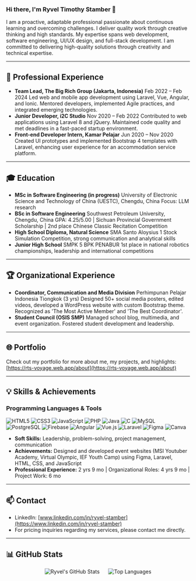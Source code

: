 ### Hi there, I'm Ryvel Timothy Stamber 👋

I am a proactive, adaptable professional passionate about continuous learning and overcoming challenges. I deliver quality work through creative thinking and high standards. My expertise spans web development, software engineering, UI/UX design, and full-stack development. I am committed to delivering high-quality solutions through creativity and technical expertise.

---

## 🚀 Professional Experience

- **Team Lead, The Big Rich Group (Jakarta, Indonesia)**
  Feb 2022 – Feb 2024
  Led web and mobile app development using Laravel, Vue, Angular, and Ionic. Mentored developers, implemented Agile practices, and integrated emerging technologies.
- **Junior Developer, i2C Studio**
  Nov 2020 – Feb 2022
  Contributed to web applications using Laravel 8 and jQuery. Maintained code quality and met deadlines in a fast-paced startup environment.
- **Front-end Developer Intern, Kamar Pelajar**
  Jun 2020 – Nov 2020
  Created UI prototypes and implemented Bootstrap 4 templates with Laravel, enhancing user experience for an accommodation service platform.

---

## 🎓 Education

- **MSc in Software Engineering (in progress)**
  University of Electronic Science and Technology of China (UESTC), Chengdu, China
  Focus: LLM research
- **BSc in Software Engineering**
  Southwest Petroleum University, Chengdu, China
  GPA: 4.25/5.00 | Sichuan Provincial Government Scholarship | 2nd place Chinese Classic Recitation Competition
- **High School Diploma, Natural Science**
  SMA Santo Aloysius 1
  Stock Simulation Competition, strong communication and analytical skills
- **Junior High School**
  SMPK 5 BPK PENABUR
  1st place in national robotics championships, leadership and international competitions

---

## 🏆 Organizational Experience

- **Coordinator, Communication and Media Division**
  Perhimpunan Pelajar Indonesia Tiongkok (3 yrs)
  Designed 50+ social media posters, edited videos, developed a WordPress website with custom Bootstrap theme. Recognized as 'The Most Active Member' and 'The Best Coordinator'.
- **Student Council (OSIS SMP)**
  Managed school blog, multimedia, and event organization. Fostered student development and leadership.

---

## 🌐 Portfolio

Check out my portfolio for more about me, my projects, and highlights:
[https://rts-voyage.web.app/about](https://rts-voyage.web.app/about)

---

## 💡 Skills & Achievements

### Programming Languages & Tools
<p>
  <img src="https://img.shields.io/badge/HTML5-E34F26?style=for-the-badge&logo=html5&logoColor=white" alt="HTML5"/>
  <img src="https://img.shields.io/badge/CSS3-1572B6?style=for-the-badge&logo=css3&logoColor=white" alt="CSS3"/>
  <img src="https://img.shields.io/badge/JavaScript-F7DF1E?style=for-the-badge&logo=javascript&logoColor=black" alt="JavaScript"/>
  <img src="https://img.shields.io/badge/PHP-777BB4?style=for-the-badge&logo=php&logoColor=white" alt="PHP"/>
  <img src="https://img.shields.io/badge/Java-007396?style=for-the-badge&logo=java&logoColor=white" alt="Java"/>
  <img src="https://img.shields.io/badge/C-00599C?style=for-the-badge&logo=c&logoColor=white" alt="C"/>
  <img src="https://img.shields.io/badge/MySQL-4479A1?style=for-the-badge&logo=mysql&logoColor=white" alt="MySQL"/>
  <img src="https://img.shields.io/badge/PostgreSQL-4169E1?style=for-the-badge&logo=postgresql&logoColor=white" alt="PostgreSQL"/>
  <img src="https://img.shields.io/badge/Firebase-FFCA28?style=for-the-badge&logo=firebase&logoColor=black" alt="Firebase"/>
  <img src="https://img.shields.io/badge/Angular-DD0031?style=for-the-badge&logo=angular&logoColor=white" alt="Angular"/>
  <img src="https://img.shields.io/badge/Vue.js-4FC08D?style=for-the-badge&logo=vue.js&logoColor=white" alt="Vue.js"/>
  <img src="https://img.shields.io/badge/Laravel-FF2D20?style=for-the-badge&logo=laravel&logoColor=white" alt="Laravel"/>
  <img src="https://img.shields.io/badge/Figma-F24E1E?style=for-the-badge&logo=figma&logoColor=white" alt="Figma"/>
  <img src="https://img.shields.io/badge/Canva-00C4CC?style=for-the-badge&logo=canva&logoColor=white" alt="Canva"/>
</p>

- **Soft Skills:** Leadership, problem-solving, project management, communication
- **Achievements:** Designed and developed event websites (MSI Youtuber Academy, Virtual Olympic, IEF Youth Camp) using Figma, Laravel, HTML, CSS, and JavaScript
- **Professional Experience:** 2 yrs 9 mo | Organizational Roles: 4 yrs 9 mo | Project Work: 6 mo

---

## 📫 Contact

- LinkedIn: [www.linkedin.com/in/ryvel-stamber](https://www.linkedin.com/in/ryvel-stamber)
- For pricing inquiries regarding my services, please contact me directly.

---

## 📊 GitHub Stats

<div align="center">
  <picture>
    <source
      srcset="https://github-readme-stats.vercel.app/api?username=RyvelTS&show_icons=true&hide_border=true&theme=dark"
      media="(prefers-color-scheme: dark)" />
    <source
      srcset="https://github-readme-stats.vercel.app/api?username=RyvelTS&show_icons=true&hide_border=true&theme=default"
      media="(prefers-color-scheme: light), (prefers-color-scheme: no-preference)" />
    <img src="https://github-readme-stats.vercel.app/api?username=RyvelTS&show_icons=true&hide_border=true" alt="Ryvel's GitHub Stats" style="max-width: 100%;" />
  </picture>
  <picture>
    <source
      srcset="https://github-readme-stats.vercel.app/api/top-langs/?username=RyvelTS&layout=compact&theme=dark"
      media="(prefers-color-scheme: dark)" />
    <source
      srcset="https://github-readme-stats.vercel.app/api/top-langs/?username=RyvelTS&layout=compact&theme=default"
      media="(prefers-color-scheme: light), (prefers-color-scheme: no-preference)" />
    <img src="https://github-readme-stats.vercel.app/api/top-langs/?username=RyvelTS&layout=compact" alt="Top Languages" style="max-width: 100%;" />
  </picture>
</div>

<style>
@media (min-width: 768px) {
  div[align="center"] picture {
    display: inline-block;
    vertical-align: top;
    margin: 0 10px;
  }
}
</style>

